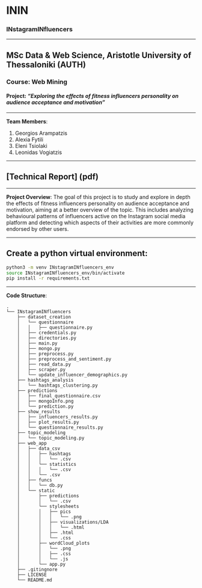 # ININ
### INstagramINfluencers
----------------------------------------------------
## MSc Data & Web Science, Aristotle University of Thessaloniki (AUTH)
### Course: Web Mining
#### Project: *“Exploring the effects of fitness influencers personality on audience acceptance and motivation”*
----------------------------------------------------
**Team Members**:
1. Georgios Arampatzis
2. Alexia Fytili
3. Eleni Tsiolaki
4. Leonidas Vogiatzis

----------------------------------------------------
## [Technical Report] (pdf)

----------------------------------------------------
**Project Overview**:
The goal of this project is to study and explore in depth the effects of fitness influencers personality on audience acceptance and motivation, aiming at a better overview of the topic. This includes analyzing behavioural patterns of influencers active on the Instagram social media platform and detecting which aspects of their activities are more commonly endorsed by other users.

----------------------------------------------------
## Create a python virtual environment:

```sh
python3 -m venv INstagramINfluencers_env
source INstagramINfluencers_env/bin/activate
pip install -r requirements.txt
```
----------------------------------------------------
**Code Structure**:
```
.
└── INstagramINfluencers
    ├── dataset_creation
    │   └── questionnaire
    │   │   ├── questionnaire.py
    │   ├── credentials.py
    │   ├── directories.py
    │   ├── main.py
    │   ├── mongo.py
    │   ├── preprocess.py
    │   ├── preprocess_and_sentiment.py
    │   ├── read_data.py
    │   ├── scraper.py
    │   └── update_influencer_demographics.py
    ├── hashtags_analysis
    │   └── hashtags_clustering.py
    ├── predictions
    │   ├── final_questionnaire.csv
    │   ├── mongoInfo.png
    │   └── prediction.py
    ├── show_results
    │   ├── influencers_results.py
    │   ├── plot_results.py
    │   └── questionnaire_results.py
    ├── topic_modeling
    │   └── topic_modeling.py
    ├── web_app
    │   ├── data_csv
    │   │   ├── hashtags
    │   │   │   └── .csv
    │   │   └── statistics
    │   │   │   └── .csv
    │   │   └── .csv
    │   ├── funcs
    │   │   └── db.py
    │   └── static
    │       ├── predictions
    │       │   └── .csv
    │       └── stylesheets
    │       │   ├── pics
    │       │   │   └── .png
    │       │   ├── visualizations/LDA
    │       │   │   └── .html
    │       │   ├── .html
    │       │   └── .css
    │       ├── wordCloud_plots
    │       │   └── .png
    │       │   ├── .css
    │       │   └── .js
    │       └── app.py
    ├── .gitingnore
    ├── LICENSE
    └── README.md
```

